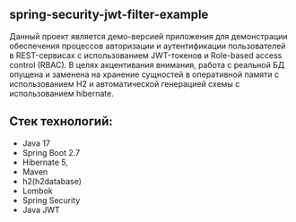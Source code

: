 ## spring-security-jwt-filter-example

Данный проект является демо-версией приложения для демонстрации 
обеспечения процессов авторизации и аутентификации пользователей в REST-сервисах
с использованием JWT-токенов и Role-based access control (RBAC).
В целях акцентивания внимания, работа с реальной БД опущена и заменена 
на хранение сущностей в оперативной памяти с использованием H2 и 
автоматической генерацией схемы с использованием hibernate.

## Стек технологий:
+ Java 17
+ Spring Boot 2.7
+ Hibernate 5,
+ Maven
+ h2(h2database)
+ Lombok
+ Spring Security
+ Java JWT